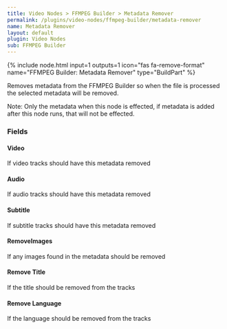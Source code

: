 ```yaml
---
title: Video Nodes > FFMPEG Builder > Metadata Remover
permalink: /plugins/video-nodes/ffmpeg-builder/metadata-remover
name: Metadata Remover
layout: default
plugin: Video Nodes
sub: FFMPEG Builder
---
```


{% include node.html input=1 outputs=1 icon="fas fa-remove-format" name="FFMPEG Builder: Metadata Remover" type="BuildPart" %}

Removes metadata from the FFMPEG Builder so when the file is processed the selected metadata will be removed.

Note: Only the metadata when this node is effected, if metadata is added after this node runs, that will not be effected.


### Fields

#### Video
If video tracks should have this metadata removed

#### Audio
If audio tracks should have this metadata removed

#### Subtitle
If subtitle tracks should have this metadata removed

#### RemoveImages
If any images found in the metadata should be removed

#### Remove Title
If the title should be removed from the tracks

#### Remove Language
If the language should be removed from the tracks
